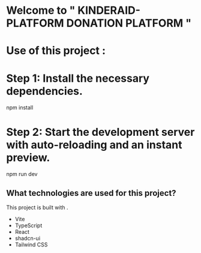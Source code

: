 
# Welcome to " KINDERAID-PLATFORM DONATION PLATFORM " 

# Use of this project :

# Step 1: Install the necessary dependencies.
npm install

# Step 2: Start the development server with auto-reloading and an instant preview.
npm run dev


## What technologies are used for this project?

This project is built with .

- Vite
- TypeScript
- React
- shadcn-ui
- Tailwind CSS


